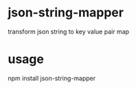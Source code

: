 # json-string-mapper

transform json string to key value pair map

# usage

npm install json-string-mapper